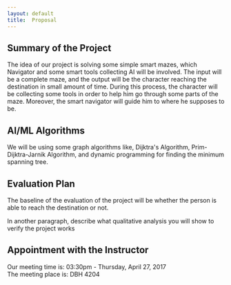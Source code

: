 ```yaml
---
layout: default
title:  Proposal
---
```


## Summary of the Project

The idea of our project is solving some simple smart mazes, which Navigator and some smart tools collecting AI will be involved. The input will be a complete maze, and the output will be the character reaching the destination in small amount of time. During this process, the character will be collecting some tools in order to help him go through some parts of the maze. Moreover, the smart navigator will guide him to where he supposes to be.

## AI/ML Algorithms

We will be using some graph algorithms like, Dijktra's Algorithm, Prim-Dijktra-Jarnik Algorithm, and dynamic programming for finding the minimum spanning tree.

## Evaluation Plan

The baseline of the evaluation of the project will be whether the person is able to reach the destination or not.

In another paragraph, describe what qualitative analysis you will show to verify the project works

## Appointment with the Instructor

Our meeting time is: 03:30pm - Thursday, April 27, 2017  
The meeting place is: DBH 4204
